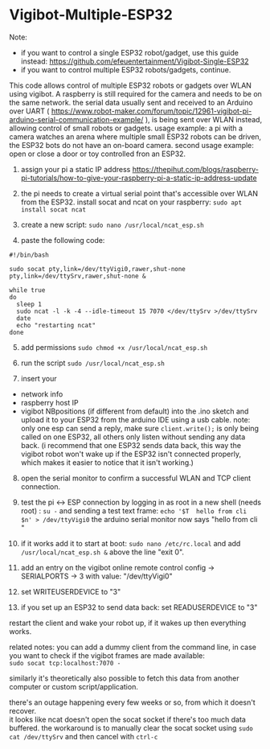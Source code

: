 # Vigibot-Multiple-ESP32

Note:
- if you want to control a single ESP32 robot/gadget, use this guide instead:
https://github.com/efeuentertainment/Vigibot-Single-ESP32
- if you want to control multiple ESP32 robots/gadgets, continue.

This code allows control of multiple ESP32 robots or gadgets over WLAN using vigibot.
A raspberry is still required for the camera and needs to be on the same network. the serial data usually sent and received to an Arduino over UART ( https://www.robot-maker.com/forum/topic/12961-vigibot-pi-arduino-serial-communication-example/ ), is being sent over WLAN instead, allowing control of small robots or gadgets.
usage example: a pi with a camera watches an arena where multiple small ESP32 robots can be driven, the ESP32 bots do not have an on-board camera.
second usage example: open or close a door or toy controlled fron an ESP32.

1) assign your pi a static IP address
https://thepihut.com/blogs/raspberry-pi-tutorials/how-to-give-your-raspberry-pi-a-static-ip-address-update

2) the pi needs to create a virtual serial point that's accessible over WLAN from the ESP32. install socat and ncat on your raspberry:
`sudo apt install socat ncat`

3) create a new script:
`sudo nano /usr/local/ncat_esp.sh`

4) paste the following code:
```
#!/bin/bash

sudo socat pty,link=/dev/ttyVigi0,rawer,shut-none pty,link=/dev/ttySrv,rawer,shut-none &

while true
do
  sleep 1
  sudo ncat -l -k -4 --idle-timeout 15 7070 </dev/ttySrv >/dev/ttySrv
  date
  echo "restarting ncat"
done
```

5) add permissions
`sudo chmod +x /usr/local/ncat_esp.sh`

6) run the script
`sudo /usr/local/ncat_esp.sh`

7) insert your
- network info
- raspberry host IP
- vigibot NBpositions (if different from default)
into the .ino sketch and upload it to your ESP32 from the arduino IDE using a usb cable.
note: only one esp can send a reply, make sure `client.write();` is only being called on one ESP32, all others only listen without sending any data back. (i recommend that one ESP32 sends data back, this way the vigibot robot won't wake up if the ESP32 isn't connected properly, which makes it easier to notice that it isn't working.)

8) open the serial monitor to confirm a successful WLAN and TCP client connection.

9) test the pi <-> ESP connection by logging in as root in a new shell (needs root) :
`su -`
and sending a test text frame:
`echo '$T  hello from cli       $n' > /dev/ttyVigi0`
the arduino serial monitor now says "hello from cli "

10) if it works add it to start at boot:
`sudo nano /etc/rc.local`
and add
`/usr/local/ncat_esp.sh &`
above the line "exit 0".

11) add an entry on the vigibot online remote control config -> SERIALPORTS -> 3 with value: "/dev/ttyVigi0"

12) set WRITEUSERDEVICE to "3"

13) if you set up an ESP32 to send data back:
set READUSERDEVICE to "3"

restart the client and wake your robot up, if it wakes up then everything works.


related notes:
you can add a dummy client from the command line, in case you want to check if the vigibot frames are made available:   
`sudo socat tcp:localhost:7070 -` 

similarly it's theoretically also possible to fetch this data from another computer or custom script/application.

there's an outage happening every few weeks or so, from which it doesn't recover.   
it looks like ncat doesn't open the socat socket if there's too much data buffered. the workaround is to manually clear the socat socket using
`sudo cat /dev/ttySrv` and then cancel with `ctrl-c`
